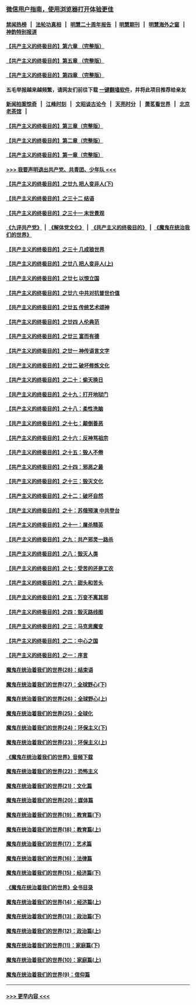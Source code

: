 ### [微信用户指南，使用浏览器打开体验更佳](https://github.com/gfw-breaker/banned-news1/blob/master/indexes/wechat-guide.md?t=0)
#### [禁闻热榜](热点新闻.md?t=0)  &nbsp;&nbsp;|&nbsp;&nbsp; [法轮功真相](https://github.com/gfw-breaker/truth/blob/master/README.md?t=0) &nbsp;&nbsp;|&nbsp;&nbsp; [明慧二十周年报告](https://github.com/gfw-breaker/mh-reports/blob/master/README.md?t=0) &nbsp;&nbsp;|&nbsp;&nbsp;[明慧期刊](https://github.com/gfw-breaker/mh-qikan) &nbsp;&nbsp;|&nbsp;&nbsp; [明慧海外之窗](https://github.com/gfw-breaker/mh-news/blob/master/README.md?t=0) &nbsp;&nbsp;|&nbsp;&nbsp; [神韵特别报道](https://github.com/gfw-breaker/mh-news/blob/master/shenyun.md?t=0)
#### [【共产主义的终极目的】第六章 （完整版）](../pages/nsc422/n11428913.md?t=02081411) 
#### [【共产主义的终极目的】第五章 （完整版）](../pages/nsc422/n11428912.md?t=02081411) 
#### [【共产主义的终极目的】第四章 （完整版）](../pages/nsc422/n11428907.md?t=02081411) 
#### 五毛举报越来越频繁，请网友们前往下载 [一键翻墙软件](https://github.com/gfw-breaker/ssr-accounts)，并将此项目推荐给亲友
#### [新闻拍案惊奇](https://github.com/gfw-breaker/banned-news1/blob/master/pages/link4.md) &nbsp;&nbsp;|&nbsp;&nbsp; [江峰时刻](https://github.com/gfw-breaker/banned-news1/blob/master/pages/link4.md) &nbsp;&nbsp;|&nbsp;&nbsp; [文昭谈古论今](https://github.com/gfw-breaker/banned-news1/blob/master/pages/link4.md) &nbsp;&nbsp;|&nbsp;&nbsp; [天亮时分](https://github.com/gfw-breaker/banned-news1/blob/master/pages/link4.md) &nbsp;&nbsp;|&nbsp;&nbsp; [萧茗看世界](https://github.com/gfw-breaker/banned-news1/blob/master/pages/link4.md) &nbsp;&nbsp;|&nbsp;&nbsp; [北京老茶馆](https://github.com/gfw-breaker/banned-news1/blob/master/pages/link4.md) &nbsp;&nbsp;|&nbsp;&nbsp; 
#### [【共产主义的终极目的】第三章（完整版）](../pages/nsc422/n11428848.md?t=02081411) 
#### [【共产主义的终极目的】第二章（完整版）](../pages/nsc422/n11428831.md?t=02081411) 
#### [【共产主义的终极目的】第一章（完整版）](../pages/nsc422/n11417651.md?t=02081411) 
#### [>>> 我要声明退出共产党、共青团、少年队 <<<](https://github.com/begood0513/goodnews/blob/master/quit/letter.md) 
#### [【共产主义的终极目的】之廿九 把人变非人(下)](../pages/nsc422/n11344140.md?t=02081411) 
#### [【共产主义的终极目的】之三十二 结语](../pages/nsc422/n11360535.md?t=02081411) 
#### [【共产主义的终极目的】之三十一 末世景观](../pages/nsc422/n11351129.md?t=02081411) 
#### [《九评共产党》](https://github.com/begood0513/9ping.md/blob/master/README.md) &nbsp;|&nbsp; [《解体党文化》](../../../../jtdwh.md/blob/master/README.md)  &nbsp;|&nbsp; [《共产主义的终极目的》](../../../../gczydzjmd.md/blob/master/README.md) &nbsp;|&nbsp; [《魔鬼在统治我们的世界》](../../../../mgztzwmdsj.md/blob/master/README.md) 
#### [【共产主义的终极目的】之三十 几成狼世界](../pages/nsc422/n11348280.md?t=02081411) 
#### [【共产主义的终极目的】之廿八 把人变非人(上)](../pages/nsc422/n11340492.md?t=02081411) 
#### [【共产主义的终极目的】之廿七 以恨立国](../pages/nsc422/n11336944.md?t=02081411) 
#### [【共产主义的终极目的】之廿六 中共对抗普世价值](../pages/nsc422/n11324785.md?t=02081411) 
#### [【共产主义的终极目的】之廿五 传统艺术颂神](../pages/nsc422/n11296396.md?t=02081411) 
#### [【共产主义的终极目的】之廿四 人伦典范](../pages/nsc422/n11296397.md?t=02081411) 
#### [【共产主义的终极目的】之廿三 富而有德](../pages/nsc422/n11283598.md?t=02081411) 
#### [【共产主义的终极目的】之廿一 神传语言文字](../pages/nsc422/n11263265.md?t=02081411) 
#### [【共产主义的终极目的】之廿二 破坏修炼文化](../pages/nsc422/n11245728.md?t=02081411) 
#### [【共产主义的终极目的】之二十：偷天换日](../pages/nsc422/n11238846.md?t=02081411) 
#### [【共产主义的终极目的】之十九：打开地狱门](../pages/nsc422/n11206376.md?t=02081411) 
#### [【共产主义的终极目的】之十八：柔性洗脑](../pages/nsc422/n11199994.md?t=02081411) 
#### [【共产主义的终极目的】之十七：颠倒善恶](../pages/nsc422/n11179782.md?t=02081411) 
#### [【共产主义的终极目的】之十六：反神骂祖宗](../pages/nsc422/n11166798.md?t=02081411) 
#### [【共产主义的终极目的】之十五：毁人不倦](../pages/nsc422/n11166792.md?t=02081411) 
#### [【共产主义的终极目的】之十四：邪恶之最](../pages/nsc422/n11150249.md?t=02081411) 
#### [【共产主义的终极目的】之十三：毁灭文化](../pages/nsc422/n11135227.md?t=02081411) 
#### [【共产主义的终极目的】之十二：破坏自然](../pages/nsc422/n11135214.md?t=02081411) 
#### [【共产主义的终极目的】之十：苏俄预演 中共登台](../pages/nsc422/n11118424.md?t=02081411) 
#### [【共产主义的终极目的】之十一：屠杀精英](../pages/nsc422/n11118442.md?t=02081411) 
#### [【共产主义的终极目的】之九：共产邪灵一路杀](../pages/nsc422/n11114139.md?t=02081411) 
#### [【共产主义的终极目的】之八：毁灭人类](../pages/nsc422/n11108503.md?t=02081411) 
#### [【共产主义的终极目的】之七：受苦的还是工农](../pages/nsc422/n11101809.md?t=02081411) 
#### [【共产主义的终极目的】之六：甜头和苦头](../pages/nsc422/n11096971.md?t=02081411) 
#### [【共产主义的终极目的】之五：万变不离其邪](../pages/nsc422/n11091285.md?t=02081411) 
#### [【共产主义的终极目的】之四：毁灭路线图](../pages/nsc422/n11086284.md?t=02081411) 
#### [【共产主义的终极目的】之三：马克思魔变](../pages/nsc422/n11061941.md?t=02081411) 
#### [【共产主义的终极目的】之二：中心之国](../pages/nsc422/n11047728.md?t=02081411) 
#### [【共产主义的终极目的】之一：序言](../pages/nsc422/n11086077.md?t=02081411) 
#### [魔鬼在统治着我们的世界(28)：结束语](../pages/nsc422/n10936246.md?t=02081411) 
#### [魔鬼在统治着我们的世界(27)：全球野心(下)](../pages/nsc422/n10928319.md?t=02081411) 
#### [魔鬼在统治着我们的世界(26)：全球野心(上)](../pages/nsc422/n10900318.md?t=02081411) 
#### [魔鬼在统治着我们的世界(25)：全球化](../pages/nsc422/n10788205.md?t=02081411) 
#### [魔鬼在统治着我们的世界(24)：环保主义(下)](../pages/nsc422/n10695307.md?t=02081411) 
#### [魔鬼在统治着我们的世界(23)：环保主义(上)](../pages/nsc422/n10688613.md?t=02081411) 
#### [《魔鬼在统治着我们的世界》音频下载](../pages/nsc422/n10635553.md?t=02081411) 
#### [魔鬼在统治着我们的世界(22)：恐怖主义](../pages/nsc422/n10614727.md?t=02081411) 
#### [魔鬼在统治着我们的世界(21)：文化篇](../pages/nsc422/n10597706.md?t=02081411) 
#### [魔鬼在统治着我们的世界(20)：媒体篇](../pages/nsc422/n10586579.md?t=02081411) 
#### [魔鬼在统治着我们的世界(19)：教育篇(下)](../pages/nsc422/n10564808.md?t=02081411) 
#### [魔鬼在统治着我们的世界(18)：教育篇(上)](../pages/nsc422/n10526970.md?t=02081411) 
#### [魔鬼在统治着我们的世界(17)：艺术篇](../pages/nsc422/n10499093.md?t=02081411) 
#### [魔鬼在统治着我们的世界(16)：法律篇](../pages/nsc422/n10485969.md?t=02081411) 
#### [魔鬼在统治着我们的世界(15)：经济篇(下)](../pages/nsc422/n10469975.md?t=02081411) 
#### [《魔鬼在统治着我们的世界》全书目录](../pages/nsc422/n10464261.md?t=02081411) 
#### [魔鬼在统治着我们的世界(14)：经济篇(上)](../pages/nsc422/n10457370.md?t=02081411) 
#### [魔鬼在统治着我们的世界(13)：政治篇(下)](../pages/nsc422/n10448270.md?t=02081411) 
#### [魔鬼在统治着我们的世界(12)：政治篇(上)](../pages/nsc422/n10444576.md?t=02081411) 
#### [魔鬼在统治着我们的世界(11)：家庭篇(下)](../pages/nsc422/n10440961.md?t=02081411) 
#### [魔鬼在统治着我们的世界(10)：家庭篇(上)](../pages/nsc422/n10435448.md?t=02081411) 
#### [魔鬼在统治着我们的世界(9)：信仰篇](../pages/nsc422/n10432159.md?t=02081411) 

----
#### [ >>> 更早内容 <<< ](../indexes/nsc422-earlier.md)
